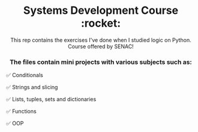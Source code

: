 <h1 align="center">Systems Development Course :rocket:</h1>

<p align="center">This rep contains the exercises I've done when I studied logic on Python. Course offered by SENAC!</p>

<h3 align="center">The files contain mini projects with various subjects such as:</h3>

:white_check_mark: Conditionals

:white_check_mark: Strings and slicing

:white_check_mark: Lists, tuples, sets and dictionaries

:white_check_mark: Functions

:white_check_mark: OOP
